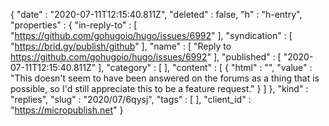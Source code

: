 {
  "date" : "2020-07-11T12:15:40.811Z",
  "deleted" : false,
  "h" : "h-entry",
  "properties" : {
    "in-reply-to" : [ "https://github.com/gohugoio/hugo/issues/6992" ],
    "syndication" : [ "https://brid.gy/publish/github" ],
    "name" : [ "Reply to https://github.com/gohugoio/hugo/issues/6992" ],
    "published" : [ "2020-07-11T12:15:40.811Z" ],
    "category" : [ ],
    "content" : [ {
      "html" : "",
      "value" : "This doesn't seem to have been answered on the forums as a thing that is possible, so I'd still appreciate this to be a feature request."
    } ]
  },
  "kind" : "replies",
  "slug" : "2020/07/6qysj",
  "tags" : [ ],
  "client_id" : "https://micropublish.net"
}
